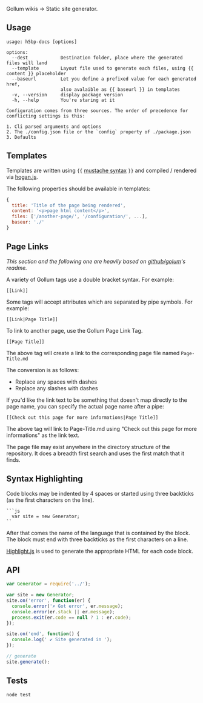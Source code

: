 
Gollum wikis → Static site generator.

## Usage

    usage: h5bp-docs [options]

    options:
      --dest            Destination folder, place where the generated files will land
      --template        Layout file used to generate each files, using {{ content }} placeholder
      --baseurl         Let you define a prefixed value for each generated href,
                        also avalaible as {{ baseurl }} in templates
      -v, --version     display package version
      -h, --help        You're staring at it

    Configuration comes from three sources. The order of precedence for
    conflicting settings is this:

    1. Cli parsed arguments and options
    2. The ./config.json file or the `config` property of ./package.json
    3. Defaults

## Templates

Templates are written using `{{` [mustache
syntax](http://mustache.github.com/) `}}` and compiled / rendered via
[hogan.js](http://twitter.github.com/hogan.js/).

The following properties should be available in templates:

```js
{
  title: 'Title of the page being rendered',
  content: '<p>page html content</p>',
  files: ['/another-page/', '/configuration/', ...],
  baseur: './'
}
```
## Page Links

*This section and the following one are heavily based on
[github/golum](https://github.com/github/gollum/#readme)'s readme.*

A variety of Gollum tags use a double bracket syntax. For example:

    [[Link]]

Some tags will accept attributes which are separated by pipe symbols. For example:

    [[Link|Page Title]]

To link to another page, use the Gollum Page Link Tag.

    [[Page Title]]

The above tag will create a link to the corresponding page file named
`Page-Title.md`

The conversion is as follows:

* Replace any spaces with dashes
* Replace any slashes with dashes

If you'd like the link text to be something that doesn't map directly to
the page name, you can specify the actual page name after a pipe:

    [[Check out this page for more informations|Page Title]]

The above tag will link to Page-Title.md using "Check out this page for
more informations" as the link text.

The page file may exist anywhere in the directory structure of the
repository. It does a breadth first search and uses the first match
that it finds.


## Syntax Highlighting

Code blocks may be indented by 4 spaces or started using three
backticks (as the first characters on the line).

    ```js
      var site = new Generator;
    ``

After that comes the name of the language that is contained by the
block. The block must end with three backticks as the first characters on a line.

[Highlight.js](https://github.com/jgallen23/highlight.js) is used to
generate the appropriate HTML for each code block.

## API

```js
var Generator = require('../');

var site = new Generator;
site.on('error', function(er) {
  console.error('✗ Got error', er.message);
  console.error(er.stack || er.message);
  process.exit(er.code == null ? 1 : er.code);
});

site.on('end', function() {
  console.log(' ✔ Site generated in ');
});

// generate
site.generate();
```

## Tests

    node test


